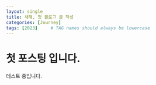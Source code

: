 ```yaml
---
layout: single
title: 새해, 첫 블로그 글 작성
categories: [Journey]
tags: [2023]     # TAG names should always be lowercase
---
```


# 첫 포스팅 입니다.

테스트 중입니다.
